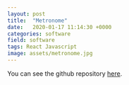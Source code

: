 ```yaml
---
layout: post
title:  "Metronome"
date:   2020-01-17 11:14:30 +0000
categories: software
field: software
tags: React Javascript
image: assets/metronome.jpg
---
```



You can see the github repository [here](https://github.com/DCHitch092/Metronome_App).

